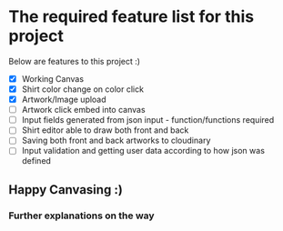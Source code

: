 # The required feature list for this project
Below are features to this project :)
- [x] Working Canvas
- [x] Shirt color change on color click
- [x] Artwork/Image upload
- [ ] Artwork click embed into canvas
- [ ] Input fields generated from json input - function/functions required
- [ ] Shirt editor able to draw both front and back
- [ ] Saving both front and back artworks to cloudinary
- [ ] Input validation and getting user data according to how json was defined

## Happy Canvasing :)

### Further explanations on the way
